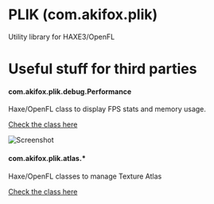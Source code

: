 # PLIK (com.akifox.plik)
Utility library for HAXE3/OpenFL

# Useful stuff for third parties

#### com.akifox.plik.debug.Performance
Haxe/OpenFL class to display FPS stats and memory usage.

[Check the class here](com/akifox/plik/debug)

![Screenshot](https://dl.dropboxusercontent.com/u/683344/akifox/akifox-lib/performance-screenshot.png)


#### com.akifox.plik.atlas.*
Haxe/OpenFL classes to manage Texture Atlas

[Check the class here](com/akifox/plik/atlas)
